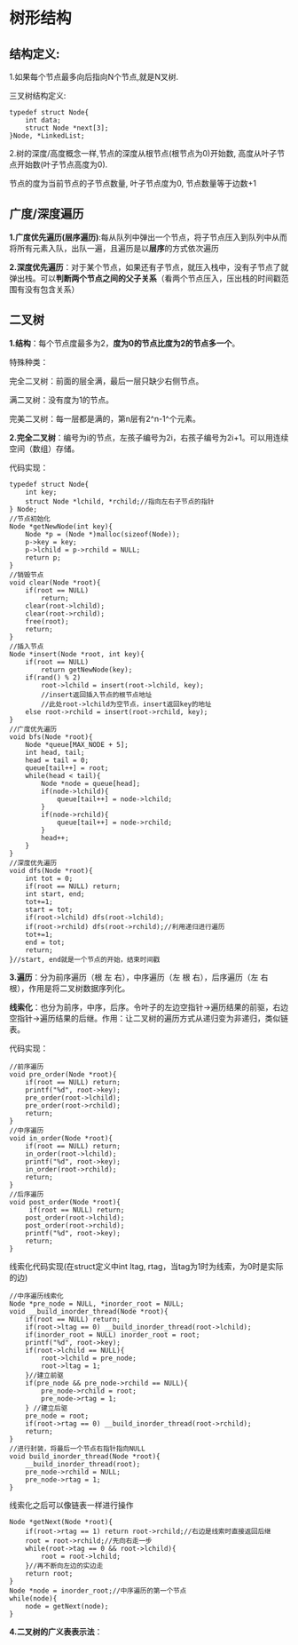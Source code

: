 # 树形结构
## 结构定义:
1.如果每个节点最多向后指向N个节点,就是N叉树.

三叉树结构定义:
```
typedef struct Node{
    int data;
    struct Node *next[3];
}Node, *LinkedList;
```
2.树的深度/高度概念一样,节点的深度从根节点(根节点为0)开始数, 高度从叶子节点开始数(叶子节点高度为0).

节点的度为当前节点的子节点数量, 叶子节点度为0, 节点数量等于边数+1

## 广度/深度遍历
**1.广度优先遍历(层序遍历)**:每从队列中弹出一个节点，将子节点压入到队列中从而将所有元素入队，出队一遍，且遍历是以**层序**的方式依次遍历

**2.深度优先遍历**：对于某个节点，如果还有子节点，就压入栈中，没有子节点了就弹出栈。可以**判断两个节点之间的父子关系**（看两个节点压入，压出栈的时间戳范围有没有包含关系）

## 二叉树
**1.结构**：每个节点度最多为2，**度为0的节点比度为2的节点多一个**。

特殊种类：

完全二叉树：前面的层全满，最后一层只缺少右侧节点。

满二叉树：没有度为1的节点。

完美二叉树：每一层都是满的，第n层有2^n-1^个元素。

**2.完全二叉树**：编号为i的节点，左孩子编号为2i，右孩子编号为2i+1。可以用连续空间（数组）存储。

代码实现：
```
typedef struct Node{
    int key;
    struct Node *lchild, *rchild;//指向左右子节点的指针
} Node;
//节点初始化
Node *getNewNode(int key){
    Node *p = (Node *)malloc(sizeof(Node));
    p->key = key;
    p->lchild = p->rchild = NULL;
    return p;
}
//销毁节点
void clear(Node *root){
    if(root == NULL)
        return;
    clear(root->lchild);
    clear(root->rchild);
    free(root);
    return;
}
//插入节点
Node *insert(Node *root, int key){
    if(root == NULL)
        return getNewNode(key);
    if(rand() % 2)
        root->lchild = insert(root->lchild, key);
        //insert返回插入节点的根节点地址
        //此处root->lchild为空节点，insert返回key的地址
    else root->rchild = insert(root->rchild, key);
}
//广度优先遍历
void bfs(Node *root){
    Node *queue[MAX_NODE + 5];
    int head, tail;
    head = tail = 0;
    queue[tail++] = root;
    while(head < tail){
        Node *node = queue[head];
        if(node->lchild){
            queue[tail++] = node->lchild;
        }
        if(node->rchild){
            queue[tail++] = node->rchild;
        }
        head++;
    }
}
//深度优先遍历
void dfs(Node *root){
    int tot = 0;
    if(root == NULL) return;
    int start, end;
    tot+=1;
    start = tot;
    if(root->lchild) dfs(root->lchild);
    if(root->rchild) dfs(root->rchild);//利用递归进行遍历
    tot+=1;
    end = tot;
    return;
}//start, end就是一个节点的开始，结束时间戳
```
**3.遍历**：分为前序遍历（根 左 右），中序遍历（左 根 右），后序遍历（左 右 根），作用是将二叉树数据序列化。

**线索化**：也分为前序，中序，后序。令叶子的左边空指针->遍历结果的前驱，右边空指针->遍历结果的后继。作用：让二叉树的遍历方式从递归变为非递归，类似链表。

代码实现：
```
//前序遍历
void pre_order(Node *root){
    if(root == NULL) return;
    printf("%d", root->key);
    pre_order(root->lchild);
    pre_order(root->rchild);
    return;
}
//中序遍历
void in_order(Node *root){
    if(root == NULL) return;
    in_order(root->lchild);
    printf("%d", root->key);
    in_order(root->rchild);
    return;
}
//后序遍历
void post_order(Node *root){
     if(root == NULL) return;
    post_order(root->lchild);
    post_order(root->rchild);
    printf("%d", root->key);
    return;
}
```
线索化代码实现(在struct定义中int ltag, rtag，当tag为1时为线索，为0时是实际的边)
```
//中序遍历线索化
Node *pre_node = NULL, *inorder_root = NULL;
void __build_inorder_thread(Node *root){
    if(root == NULL) return;
    if(root->ltag == 0) __build_inorder_thread(root->lchild);
    if(inorder_root = NULL) inorder_root = root;
    printf("%d", root->key);
    if(root->lchild == NULL){
        root->lchild = pre_node;
        root->ltag = 1;
    }//建立前驱
    if(pre_node && pre_node->rchild == NULL){
        pre_node->rchild = root;
        pre_node->rtag = 1;
    } //建立后驱
    pre_node = root;
    if(root->rtag == 0) __build_inorder_thread(root->rchild);
    return;
}
//进行封装，将最后一个节点右指针指向NULL
void build_inorder_thread(Node *root){
    __build_inorder_thread(root);
    pre_node->rchild = NULL;
    pre_node->rtag = 1;
}
```
线索化之后可以像链表一样进行操作
```
Node *getNext(Node *root){
    if(root->rtag == 1) return root->rchild;//右边是线索时直接返回后继
    root = root->rchild;//先向右走一步
    while(root->tag == 0 && root->lchild){
        root = root->lchild;
    }//再不断向左边的实边走
    return root;
}
Node *node = inorder_root;//中序遍历的第一个节点
while(node){
    node = getNext(node);
}
```
**4.二叉树的广义表表示法**：